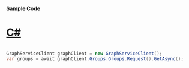 #### Sample Code
# [C#](#tab/Csharp)

```C#

GraphServiceClient graphClient = new GraphServiceClient();
var groups = await graphClient.Groups.Groups.Request().GetAsync();

```